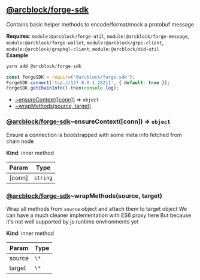 
## [**@arcblock/forge-sdk**](https://github.com/arcblock/forge-sdk)

Contains basic helper methods to encode/format/mock a protobuf message

**Requires**: `module:@arcblock/forge-util`, `module:@arcblock/forge-message`, `module:@arcblock/forge-wallet`, `module:@arcblock/grpc-client`, `module:@arcblock/graphql-client`, `module:@arcblock/did-util`  
**Example**  

```js
yarn add @arcblock/forge-sdk

const ForgeSDK = require('@arcblock/forge-sdk');
ForgeSDK.connect('tcp://127.0.0.1:28211', { default: true });
ForgeSDK.getChainInfo().then(console.log);
```

* [~ensureContext(\[conn\])](#.ensureContext) ⇒ `object`
* [~wrapMethods(source, target)](#.wrapMethods)

### [**@arcblock/forge-sdk**](https://github.com/arcblock/forge-sdk)~ensureContext([conn]) ⇒ `object`

Ensure a connection is bootstrapped with some meta info fetched from chain node

**Kind**: inner method   

| Param  | Type     |
| ------ | -------- |
| [conn] | `string` |

### [**@arcblock/forge-sdk**](https://github.com/arcblock/forge-sdk)~wrapMethods(source, target)

Wrap all methods from `source` object and attach them to target object
We can have a much cleaner implementation with ES6 proxy here
But because it's not well supported by js runtime environments yet

**Kind**: inner method   

| Param  | Type |
| ------ | ---- |
| source | `\*` |
| target | `\*` |
